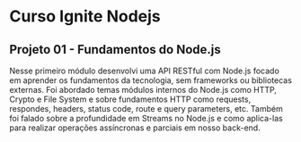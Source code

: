 # Curso Ignite Nodejs

## Projeto 01 - Fundamentos do Node.js

Nesse primeiro módulo desenvolvi uma API RESTful com Node.js focado em aprender os fundamentos da tecnologia, sem frameworks ou bibliotecas externas. Foi abordado temas módulos internos do Node.js como HTTP, Crypto e File System e sobre fundamentos HTTP como requests, respondes, headers, status code, route e query parameters, etc. Também foi falado sobre a  profundidade em Streams no Node.js e como aplica-las para realizar operações assíncronas e parciais em nosso back-end.